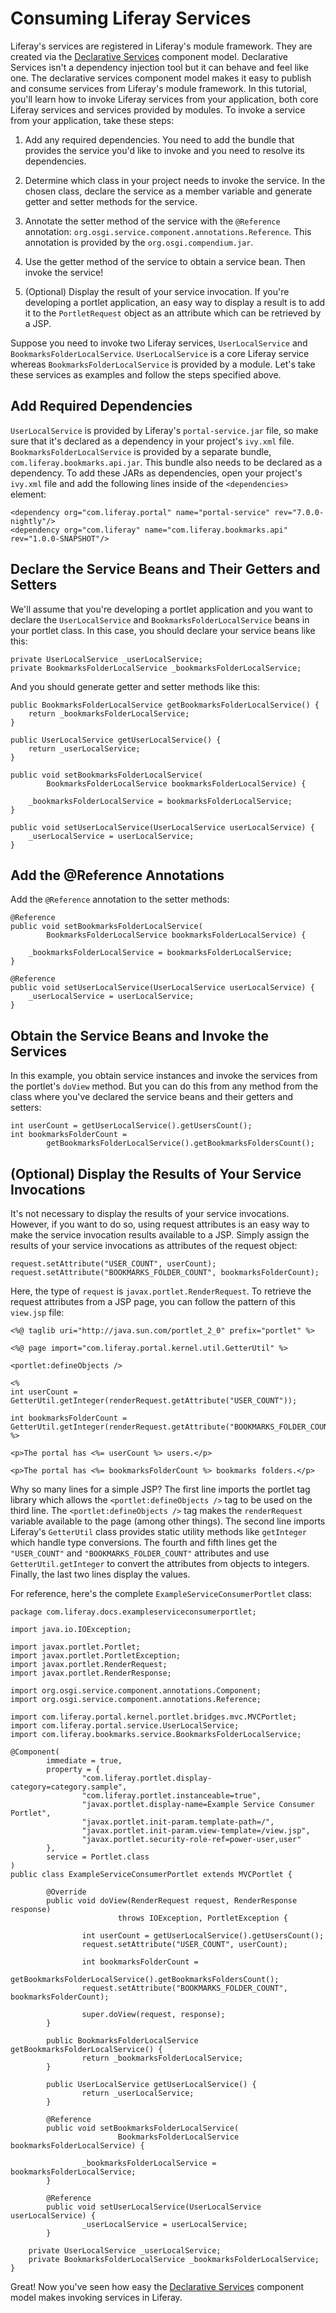 # Consuming Liferay Services

Liferay's services are registered in Liferay's module framework. They are
created via the
[Declarative Services](http://wiki.osgi.org/wiki/Declarative_Services)
component model. Declarative Services isn't a dependency injection tool but it
can behave and feel like one. The declarative services component model makes it
easy to publish and consume services from Liferay's module framework. In this
tutorial, you'll learn how to invoke Liferay services from your application,
both core Liferay services and services provided by modules. To invoke a service
from your application, take these steps:

1. Add any required dependencies. You need to add the bundle that provides the
   service you'd like to invoke and you need to resolve its dependencies.

2. Determine which class in your project needs to invoke the service. In the
   chosen class, declare the service as a member variable and generate getter
   and setter methods for the service.

3. Annotate the setter method of the service with the `@Reference` annotation:
   `org.osgi.service.component.annotations.Reference`. This annotation is
   provided by the `org.osgi.compendium.jar`.

4. Use the getter method of the service to obtain a service bean. Then invoke
   the service!

5. (Optional) Display the result of your service invocation. If you're
   developing a portlet application, an easy way to display a result is to add
   it to the `PortletRequest` object as an attribute which can be retrieved by a
   JSP.

Suppose you need to invoke two Liferay services, `UserLocalService` and
`BookmarksFolderLocalService`. `UserLocalService` is a core Liferay service
whereas `BookmarksFolderLocalService` is provided by a module. Let's take these
services as examples and follow the steps specified above.

## Add Required Dependencies

`UserLocalService` is provided by Liferay's `portal-service.jar` file, so make
sure that it's declared as a dependency in your project's `ivy.xml` file.
`BookmarksFolderLocalService` is provided by a separate bundle,
`com.liferay.bookmarks.api.jar`. This bundle also needs to be declared as a
dependency. To add these JARs as dependencies, open your project's `ivy.xml`
file and add the following lines inside of the `<dependencies>` element:

    <dependency org="com.liferay.portal" name="portal-service" rev="7.0.0-nightly"/>
    <dependency org="com.liferay" name="com.liferay.bookmarks.api" rev="1.0.0-SNAPSHOT"/>

## Declare the Service Beans and Their Getters and Setters

We'll assume that you're developing a portlet application and you want to
declare the `UserLocalService` and `BookmarksFolderLocalService` beans in your
portlet class. In this case, you should declare your service beans like this:

    private UserLocalService _userLocalService;
    private BookmarksFolderLocalService _bookmarksFolderLocalService;

And you should generate getter and setter methods like this:

    public BookmarksFolderLocalService getBookmarksFolderLocalService() {
        return _bookmarksFolderLocalService;
    }

    public UserLocalService getUserLocalService() {
        return _userLocalService;
    }

    public void setBookmarksFolderLocalService(
            BookmarksFolderLocalService bookmarksFolderLocalService) {

        _bookmarksFolderLocalService = bookmarksFolderLocalService;
    }

    public void setUserLocalService(UserLocalService userLocalService) {
        _userLocalService = userLocalService;
    }

## Add the @Reference Annotations

Add the `@Reference` annotation to the setter methods:

    @Reference
    public void setBookmarksFolderLocalService(
            BookmarksFolderLocalService bookmarksFolderLocalService) {

        _bookmarksFolderLocalService = bookmarksFolderLocalService;
    }

    @Reference
    public void setUserLocalService(UserLocalService userLocalService) {
        _userLocalService = userLocalService;
    }

## Obtain the Service Beans and Invoke the Services

In this example, you obtain service instances and invoke the services from the
portlet's `doView` method. But you can do this from any method from the class
where you've declared the service beans and their getters and setters:

    int userCount = getUserLocalService().getUsersCount();
    int bookmarksFolderCount =
            getBookmarksFolderLocalService().getBookmarksFoldersCount();

## (Optional) Display the Results of Your Service Invocations

It's not necessary to display the results of your service invocations. However,
if you want to do so, using request attributes is an easy way to make the
service invocation results available to a JSP. Simply assign the results of your
service invocations as attributes of the request object:

    request.setAttribute("USER_COUNT", userCount);
    request.setAttribute("BOOKMARKS_FOLDER_COUNT", bookmarksFolderCount);

Here, the type of `request` is `javax.portlet.RenderRequest`. To retrieve the
request attributes from a JSP page, you can follow the pattern of this
`view.jsp` file:

    <%@ taglib uri="http://java.sun.com/portlet_2_0" prefix="portlet" %>

    <%@ page import="com.liferay.portal.kernel.util.GetterUtil" %>

    <portlet:defineObjects />

    <%
    int userCount = GetterUtil.getInteger(renderRequest.getAttribute("USER_COUNT"));

    int bookmarksFolderCount = GetterUtil.getInteger(renderRequest.getAttribute("BOOKMARKS_FOLDER_COUNT"));
    %>

    <p>The portal has <%= userCount %> users.</p>

    <p>The portal has <%= bookmarksFolderCount %> bookmarks folders.</p>

Why so many lines for a simple JSP? The first line imports the portlet tag
library which allows the `<portlet:defineObjects />` tag to be used on the third
line. The `<portlet:defineObjects />` tag makes the `renderRequest` variable
available to the page (among other things). The second line imports Liferay's
`GetterUtil` class provides static utility methods like `getInteger` which
handle type conversions. The fourth and fifth lines get the `"USER_COUNT"` and
`"BOOKMARKS_FOLDER_COUNT"` attributes and use `GetterUtil.getInteger` to convert
the attributes from objects to integers. Finally, the last two lines display the
values.

For reference, here's the complete `ExampleServiceConsumerPortlet` class:

    package com.liferay.docs.exampleserviceconsumerportlet;

    import java.io.IOException;

    import javax.portlet.Portlet;
    import javax.portlet.PortletException;
    import javax.portlet.RenderRequest;
    import javax.portlet.RenderResponse;

    import org.osgi.service.component.annotations.Component;
    import org.osgi.service.component.annotations.Reference;

    import com.liferay.portal.kernel.portlet.bridges.mvc.MVCPortlet;
    import com.liferay.portal.service.UserLocalService;
    import com.liferay.bookmarks.service.BookmarksFolderLocalService;

    @Component(
            immediate = true,
            property = {
                    "com.liferay.portlet.display-category=category.sample",
                    "com.liferay.portlet.instanceable=true",
                    "javax.portlet.display-name=Example Service Consumer Portlet",
                    "javax.portlet.init-param.template-path=/",
                    "javax.portlet.init-param.view-template=/view.jsp",
                    "javax.portlet.security-role-ref=power-user,user"
            },
            service = Portlet.class
    )
    public class ExampleServiceConsumerPortlet extends MVCPortlet {
            
            @Override
            public void doView(RenderRequest request, RenderResponse response)
                            throws IOException, PortletException {

                    int userCount = getUserLocalService().getUsersCount();
                    request.setAttribute("USER_COUNT", userCount);

                    int bookmarksFolderCount =
                                    getBookmarksFolderLocalService().getBookmarksFoldersCount();
                    request.setAttribute("BOOKMARKS_FOLDER_COUNT", bookmarksFolderCount);

                    super.doView(request, response);
            }
            
            public BookmarksFolderLocalService getBookmarksFolderLocalService() {
                    return _bookmarksFolderLocalService;
            }

            public UserLocalService getUserLocalService() {
                    return _userLocalService;
            }

            @Reference
            public void setBookmarksFolderLocalService(
                            BookmarksFolderLocalService bookmarksFolderLocalService) {

                    _bookmarksFolderLocalService = bookmarksFolderLocalService;
            }

            @Reference
            public void setUserLocalService(UserLocalService userLocalService) {
                    _userLocalService = userLocalService;
            }

        private UserLocalService _userLocalService;
        private BookmarksFolderLocalService _bookmarksFolderLocalService;
    }

Great! Now you've seen how easy the
[Declarative Services](http://wiki.osgi.org/wiki/Declarative_Services) component 
model makes invoking services in Liferay.
